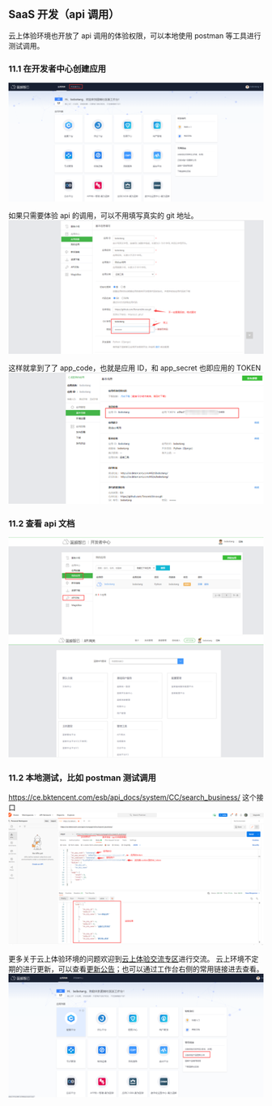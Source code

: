 ## SaaS 开发（api 调用）

云上体验环境也开放了 api 调用的体验权限，可以本地使用 postman 等工具进行测试调用。

### 11.1 在开发者中心创建应用
![](./assets/2022-02-18-17-58-24.png)

如果只需要体验 api 的调用，可以不用填写真实的 git 地址。
![](./assets/2022-02-18-17-58-31.png)

这样就拿到了了 app_code，也就是应用 ID，和 app_secret 也即应用的 TOKEN
![](./assets/2022-02-18-17-58-37.png)

### 11.2 查看 api 文档
![](./assets/2022-02-18-17-58-46.png)
![](./assets/2022-02-18-17-58-50.png)

### 11.2 本地测试，比如 postman 测试调用
https://ce.bktencent.com/esb/api_docs/system/CC/search_business/ 这个接口
![](./assets/2022-02-18-17-58-59.png)


更多关于云上体验环境的问题欢迎到[云上体验交流专区](https://bk.tencent.com/s-mart/community/question/5612)进行交流。
云上环境不定期的进行更新，可以查看[更新公告](https://docs.qq.com/doc/DSWViVEZvdW9LVE15)；也可以通过工作台右侧的常用链接进去查看。
![](./assets/2022-02-18-17-59-06.png)